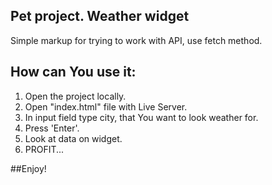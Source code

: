 ## Pet project. Weather widget

Simple markup for trying to work with API, use fetch method.

## How can You use it:

1. Open the project locally.
2. Open "index.html" file with Live Server.
3. In input field type city, that You want to look weather for.
4. Press 'Enter'.
5. Look at data on widget.
6. PROFIT...

##Enjoy!
